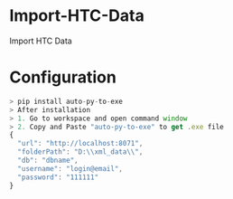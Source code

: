 # Import-HTC-Data
Import HTC Data

# Configuration 

``` javascript
> pip install auto-py-to-exe
> After installation
> 1. Go to workspace and open command window
> 2. Copy and Paste "auto-py-to-exe" to get .exe file
{
  "url": "http://localhost:8071",
  "folderPath": "D:\\xml_data\\",
  "db": "dbname",
  "username": "login@email",
  "password": "111111"
}
```
